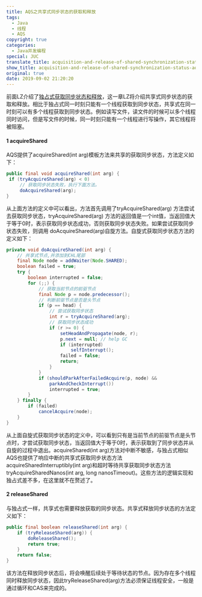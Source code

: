 ```yaml
---
title: AQS之共享式同步状态的获取和释放
tags:
  - Java
  - 线程
  - AQS
copyright: true
categories:
  - Java并发编程
special: JUC
translate_title: acquisition-and-release-of-shared-synchronization-state-of-aqs
show_title: acquisition-and-release-of-shared-synchronization-status-aqs
original: true
date: 2019-09-02 21:20:20
---
```


前面LZ介绍了[独占式获取同步状态和释放](https://www.zzwzdx.cn/JUC/acquisition-and-release-of-exclusive-synchronization-status-aqs/)，这一章LZ将介绍共享式同步状态的获取和释放。相比于独占式同一时刻只能有一个线程获取到同步状态，共享式在同一时刻可以有多个线程获取到同步状态。例如读写文件，读文件的时候可以多个线程同时访问，但是写文件的时候，同一时刻只能有一个线程进行写操作，其它线程将被阻塞。

#### 1 acquireShared
   AQS提供了acquireShared(int arg)模板方法来共享的获取同步状态，方法定义如下：
   ```java
public final void acquireShared(int arg) {
    if (tryAcquireShared(arg) < 0)
        // 获取同步状态失败，执行下面方法。
        doAcquireShared(arg);
}
   ```
从上面方法的定义中可以看出，方法首先调用了tryAcquireShared(arg) 方法尝试去获取同步状态，tryAcquireShared(arg) 方法的返回值是一个int值，当返回值大于等于0时，表示获取同步状态成功，否则获取同步状态失败。如果尝试获取同步状态失败，则调用 doAcquireShared(arg)自旋方法。自旋式获取同步状态方法的定义如下：
```java
private void doAcquireShared(int arg) {
    // 共享式节点,并添加到CHL尾部
    final Node node = addWaiter(Node.SHARED);
    boolean failed = true;
    try {
        boolean interrupted = false;
        for (;;) {
            // 获取当前节点的前驱节点
            final Node p = node.predecessor();
            // 判断前驱节点是否是头节点
            if (p == head) {
                // 尝试获取同步状态
                int r = tryAcquireShared(arg);
                // 获取同步状态成功
                if (r >= 0) {
                    setHeadAndPropagate(node, r);
                    p.next = null; // help GC
                    if (interrupted)
                        selfInterrupt();
                    failed = false;
                    return;
                }
            }
            if (shouldParkAfterFailedAcquire(p, node) &&
                parkAndCheckInterrupt())
                interrupted = true;
        }
    } finally {
        if (failed)
            cancelAcquire(node);
    }
}
```
从上面自旋式获取同步状态的定义中，可以看到只有是当前节点的前驱节点是头节点时，才尝试获取同步状态，当返回值大于等于0时，表示获取到了同步状态并从自旋的过程中退出。acquireShared(int arg)方法对中断不敏感，与独占式相似AQS也提供了响应中断的共享式获取同步状态方法acquireSharedInterruptibly(int arg)和超时等待共享获取同步状态方法 tryAcquireSharedNanos(int arg, long nanosTimeout)。这些方法的逻辑实现和独占式差不多，在这里就不在赘述了。

#### 2 releaseShared
与独占式一样，共享式也需要释放获取的同步状态。共享式释放同步状态的方法定义如下：
```java
public final boolean releaseShared(int arg) {
    if (tryReleaseShared(arg)) {
        doReleaseShared();
        return true;
    }
    return false;
}
```
该方法在释放同步状态后，将会唤醒后续处于等待状态的节点。因为存在多个线程同时释放同步状态，因此tryReleaseShared(arg)方法必须保证线程安全，一般是通过循环和CAS来完成的。